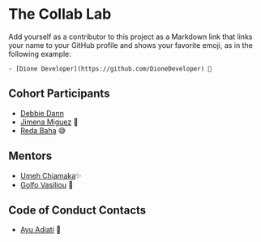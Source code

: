 # The Collab Lab

Add yourself as a contributor to this project as a Markdown link that links your name to your GitHub profile and shows your favorite emoji, as in the following example:

    - [Dione Developer](https://github.com/DioneDeveloper) 💅

## Cohort Participants

- [Debbie Dann](https://github.com/hellodeborahuk)
- [Jimena Miguez](https://github.com/JimeBlue) 🚀
- [Reda Baha](https://github.com/redapy) 😅

## Mentors

- [Umeh Chiamaka](https://github.com/Amaka202)✨
- [Golfo Vasiliou](https://github.com/faysvas) 🐶

## Code of Conduct Contacts

- [Ayu Adiati](https://github.com/adiati98) 🤩
